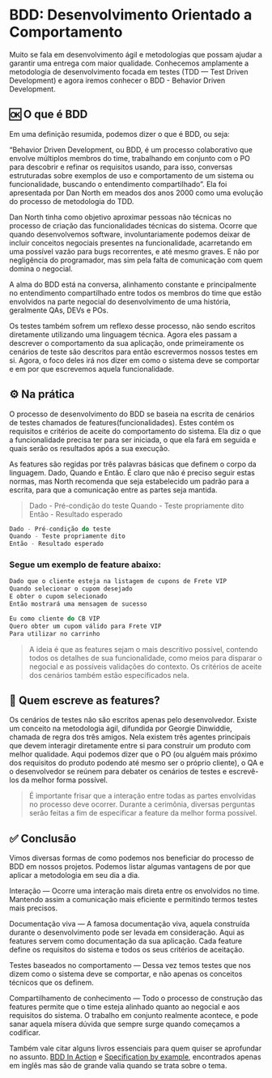 # BDD: Desenvolvimento Orientado a Comportamento

Muito se fala em desenvolvimento ágil e metodologias que possam ajudar a garantir uma entrega com maior qualidade. Conhecemos amplamente a metodologia de desenvolvimento focada em testes (TDD — Test Driven Development) e agora iremos conhecer o BDD - Behavior Driven Development.

## 🆗 O que é BDD

Em uma definição resumida, podemos dizer o que é BDD, ou seja:

“Behavior Driven Development, ou BDD, é um processo colaborativo que envolve múltiplos membros do time, trabalhando em conjunto com o PO para descobrir e refinar os requisitos usando, para isso, conversas estruturadas sobre exemplos de uso e comportamento de um sistema ou funcionalidade, buscando o entendimento compartilhado”. Ela foi apresentada por Dan North em meados dos anos 2000 como uma evolução do processo de metodologia do TDD.

Dan North tinha como objetivo aproximar pessoas não técnicas no processo de criação das funcionalidades técnicas do sistema. Ocorre que quando desenvolvemos software, involuntariamente podemos deixar de incluir conceitos negociais presentes na funcionalidade, acarretando em uma possível vazão para bugs recorrentes, e até mesmo graves. E não por negligência do programador, mas sim pela falta de comunicação com quem domina o negocial.

A alma do BDD está na conversa, alinhamento constante e principalmente no entendimento compartilhado entre todos os membros do time que estão envolvidos na parte negocial do desenvolvimento de uma história, geralmente QAs, DEVs e POs. 

Os testes também sofrem um reflexo desse processo, não sendo escritos diretamente utilizando uma linguagem técnica. Agora eles passam a descrever o comportamento da sua aplicação, onde primeiramente os cenários de teste são descritos para então escrevermos nossos testes em si. Agora, o foco deles irá nos dizer em como o sistema deve se comportar e em por que escrevemos aquela funcionalidade.

## ⚙ Na prática

O processo de desenvolvimento do BDD se baseia na escrita de cenários de testes chamados de features(funcionalidades). Estes contém os requisitos e critérios de aceite do comportamento do sistema. Ela diz o que a funcionalidade precisa ter para ser iniciada, o que ela fará em seguida e quais serão os resultados após a sua execução.

As features são regidas por três palavras básicas que definem o corpo da linguagem. Dado, Quando e Então. É claro que não é preciso seguir estas normas, mas North recomenda que seja estabelecido um padrão para a escrita, para que a comunicação entre as partes seja mantida.

> Dado - Pré-condição do teste
> Quando - Teste propriamente dito
> Então - Resultado esperado

```groovy
Dado - Pré-condição do teste
Quando - Teste propriamente dito
Então - Resultado esperado
```

### Segue um exemplo de feature abaixo:

```groovy
Dado que o cliente esteja na listagem de cupons de Frete VIP
Quando selecionar o cupom desejado
E obter o cupom selecionado
Então mostrará uma mensagem de sucesso

Eu como cliente do CB VIP
Quero obter um cupom válido para Frete VIP
Para utilizar no carrinho
```

> A ideia é que as features sejam o mais descritivo possível, contendo todos os detalhes de sua funcionalidade, como meios para disparar o negocial e as possíveis validações do contexto. Os critérios de aceite dos cenários também estão especificados nela.

## 🎯 Quem escreve as features?

Os cenários de testes não são escritos apenas pelo desenvolvedor. Existe um conceito na metodologia ágil, difundida por Georgie Dinwiddie, chamada de regra dos três amigos. Nela existem três agentes principais que devem interagir diretamente entre si para construir um produto com melhor qualidade. Aqui podemos dizer que o PO (ou alguém mais próximo dos requisitos do produto podendo até mesmo ser o próprio cliente), o QA e o desenvolvedor se reúnem para debater os cenários de testes e escrevê-los da melhor forma possível.

> É importante frisar que a interação entre todas as partes envolvidas no processo deve ocorrer. Durante a cerimônia, diversas perguntas serão feitas a fim de especificar a feature da melhor forma possível.

## ✅ Conclusão

Vimos diversas formas de como podemos nos beneficiar do processo de BDD em nossos projetos. Podemos listar algumas vantagens de por que aplicar a metodologia em seu dia a dia.

Interação — Ocorre uma interação mais direta entre os envolvidos no time. Mantendo assim a comunicação mais eficiente e permitindo termos testes mais precisos.

Documentação viva — A famosa documentação viva, aquela construída durante o desenvolvimento pode ser levada em consideração. Aqui as features servem como documentação da sua aplicação. Cada feature define os requisitos do sistema e todos os seus critérios de aceitação.

Testes baseados no comportamento — Dessa vez temos testes que nos dizem como o sistema deve se comportar, e não apenas os conceitos técnicos que os definem.

Compartilhamento de conhecimento — Todo o processo de construção das features permite que o time esteja alinhado quanto ao negocial e aos requisitos do sistema. O trabalho em conjunto realmente acontece, e pode sanar aquela mísera dúvida que sempre surge quando começamos a codificar.

Também vale citar alguns livros essenciais para quem quiser se aprofundar no assunto. [BDD In Action](https://amzn.to/2ERdM3a) e [Specification by example](https://amzn.to/2HVePBm), encontrados apenas em inglês mas são de grande valia quando se trata sobre o tema.
